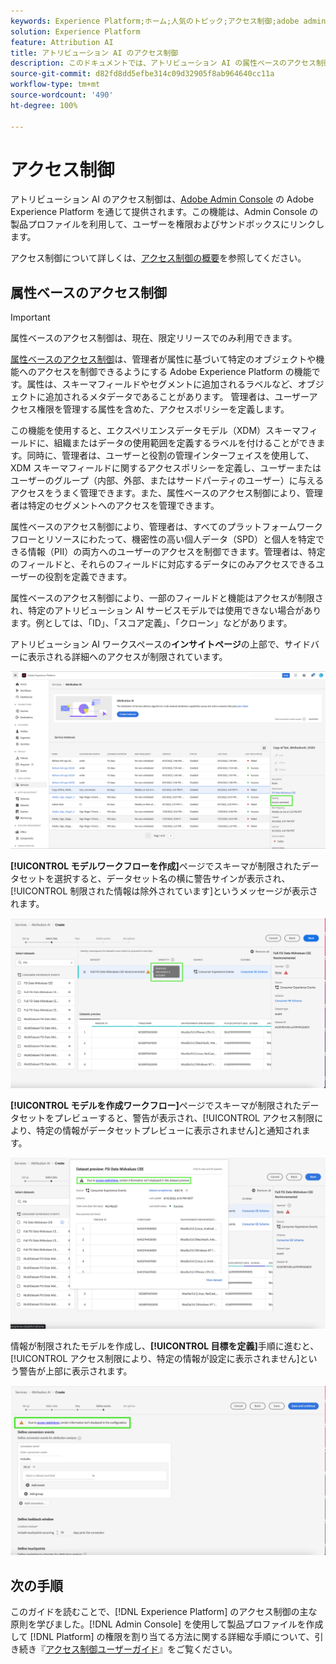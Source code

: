 ```yaml
---
keywords: Experience Platform;ホーム;人気のトピック;アクセス制御;adobe admin console
solution: Experience Platform
feature: Attribution AI
title: アトリビューション AI のアクセス制御
description: このドキュメントでは、アトリビューション AI の属性ベースのアクセス制御に関する情報を提供します。
source-git-commit: d82fd8dd5efbe314c09d32905f8ab964640cc11a
workflow-type: tm+mt
source-wordcount: '490'
ht-degree: 100%

---
```



# アクセス制御

アトリビューション AI のアクセス制御は、[Adobe Admin Console](https://adminconsole.adobe.com/) の Adobe Experience Platform を通じて提供されます。この機能は、Admin Console の製品プロファイルを利用して、ユーザーを権限およびサンドボックスにリンクします。

アクセス制御について詳しくは、[アクセス制御の概要](../../../access-control/home.md)を参照してください。

## 属性ベースのアクセス制御

>[!IMPORTANT]
>
>属性ベースのアクセス制御は、現在、限定リリースでのみ利用できます。

[属性ベースのアクセス制御](../../../access-control/abac/overview.md)は、管理者が属性に基づいて特定のオブジェクトや機能へのアクセスを制御できるようにする Adobe Experience Platform の機能です。属性は、スキーマフィールドやセグメントに追加されるラベルなど、オブジェクトに追加されるメタデータであることがあります。 管理者は、ユーザーアクセス権限を管理する属性を含めた、アクセスポリシーを定義します。

この機能を使用すると、エクスペリエンスデータモデル（XDM）スキーマフィールドに、組織またはデータの使用範囲を定義するラベルを付けることができます。同時に、管理者は、ユーザーと役割の管理インターフェイスを使用して、XDM スキーマフィールドに関するアクセスポリシーを定義し、ユーザーまたはユーザーのグループ（内部、外部、またはサードパーティのユーザー）に与えるアクセスをうまく管理できます。また、属性ベースのアクセス制御により、管理者は特定のセグメントへのアクセスを管理できます。

属性ベースのアクセス制御により、管理者は、すべてのプラットフォームワークフローとリソースにわたって、機密性の高い個人データ（SPD）と個人を特定できる情報（PII）の両方へのユーザーのアクセスを制御できます。管理者は、特定のフィールドと、それらのフィールドに対応するデータにのみアクセスできるユーザーの役割を定義できます。

属性ベースのアクセス制御により、一部のフィールドと機能はアクセスが制限され、特定のアトリビューション AI サービスモデルでは使用できない場合があります。例としては、「ID」、「スコア定義」、「クローン」などがあります。

アトリビューション AI ワークスペースの&#x200B;**インサイトページ**&#x200B;の上部で、サイドバーに表示される詳細へのアクセスが制限されています。

![制限されたスキーマフィールドがハイライト表示されたアトリビューション AI ワークスペース。](../images/user-guide/access-restricted.png)

**[!UICONTROL モデルワークフローを作成]**&#x200B;ページでスキーマが制限されたデータセットを選択すると、データセット名の横に警告サインが表示され、[!UICONTROL 制限された情報は除外されています]というメッセージが表示されます。

![制限されたデータセットフィールドがハイライト表示されたアトリビューション AI ワークスペース。](../images/user-guide/restricted-info-excluded.png)

**[!UICONTROL モデルを作成ワークフロー]**&#x200B;ページでスキーマが制限されたデータセットをプレビューすると、警告が表示され、[!UICONTROL アクセス制限により、特定の情報がデータセットプレビューに表示されません]と通知されます。

![制限付きでプレビューされたスキーマフィールドの結果がハイライト表示されたアトリビューション AI ワークスペース。](../images/user-guide/restricted-dataset-preview.png)

情報が制限されたモデルを作成し、**[!UICONTROL 目標を定義]**&#x200B;手順に進むと、[!UICONTROL アクセス制限により、特定の情報が設定に表示されません]という警告が上部に表示されます。

![モデル結果の制限されたフィールドがハイライト表示されたアトリビューション AI ワークスペース。](../images/user-guide/information-not-displayed-save-and-exit.png)

## 次の手順

このガイドを読むことで、[!DNL Experience Platform] のアクセス制御の主な原則を学びました。[!DNL Admin Console] を使用して製品プロファイルを作成して [!DNL Platform] の権限を割り当てる方法に関する詳細な手順について、引き続き『[アクセス制御ユーザーガイド](../overview.md)』をご覧ください。
